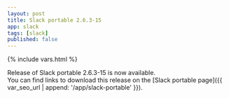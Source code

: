 ```yaml
---
layout: post
title: Slack portable 2.6.3-15
app: slack
tags: [slack]
published: false
---
```

{% include vars.html %}

Release of Slack portable 2.6.3-15 is now available.<br />
You can find links to download this release on the [Slack portable page]({{ var_seo_url | append: '/app/slack-portable' }}).